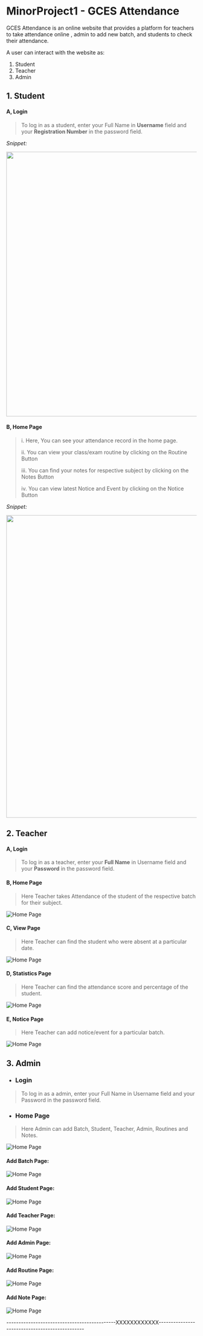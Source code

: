 # MinorProject1 - GCES Attendance

GCES Attendance is an online website that provides a platform for teachers to take attendance online , admin to add new batch, and students to check their attendance.

A user can interact with the website as:
1. Student
2. Teacher
3. Admin

## 1. Student

 ####   A, Login

> To log in as a student, enter your Full Name in **Username** field and your **Registration Number** in the password field. 

  *Snippet:* 
  
   <img src="/DocumentationImage/login.JPG" width="700">
 
 

####   B, Home Page

> i. Here, You can see your attendance record in the home page.
>
> ii. You can view your class/exam routine by clicking on the Routine Button
> 
> iii. You can find your notes for respective subject by clicking on the Notes Button
>
> iv. You can view latest Notice and Event by clicking on the Notice Button
      
      
   *Snippet:* 
   
   
   <img src="/DocumentationImage/Student/Home.JPG" width="800">


## 2. Teacher

 ####  A, Login

> To log in as a teacher, enter your **Full Name** in Username field and your **Password** in the password field. 

####  B, Home Page
> Here Teacher takes Attendance of the student of the respective batch for their subject.
    
![Home Page](/DocumentationImage/Teacher/home.JPG)

#### C, View Page
> Here Teacher can find the student who were absent at a particular date.
    
![Home Page](/DocumentationImage/Teacher/view.JPG)

#### D, Statistics Page
> Here Teacher can find the attendance score and percentage of the student.
    
![Home Page](/DocumentationImage/Teacher/Statistics.JPG)

#### E, Notice Page
> Here Teacher can add notice/event for a particular batch.
    
![Home Page](/DocumentationImage/Teacher/notice.JPG)


## 3. Admin

- ### Login

> To log in as a admin, enter your Full Name in Username field and your Password in the password field. 

- ### Home Page

> Here Admin can add Batch, Student, Teacher, Admin, Routines and Notes.

![Home Page](/DocumentationImage/Admin/home.JPG)

#### Add Batch Page:
![Home Page](/DocumentationImage/Admin/addBatch.JPG)
#### Add Student Page:
![Home Page](/DocumentationImage/Admin/addStudent.JPG)
#### Add Teacher Page:
![Home Page](/DocumentationImage/Admin/addTeacher.JPG)
#### Add Admin Page:
![Home Page](/DocumentationImage/Admin/addAdmin.JPG)
#### Add Routine Page:
![Home Page](/DocumentationImage/Admin/addRoutine.JPG)
#### Add Note Page:
![Home Page](/DocumentationImage/Admin/addNote.JPG)



---------------------------------------------XXXXXXXXXXXX-----------------------------------------------










